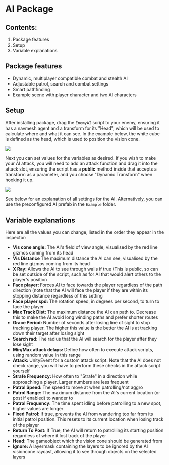 <!---
Text look weird? Go to Github for a better viewing experience:
https://github.com/stanleymorse1/packages-coursework/tree/main/Package%20Project%202/Assets/AI_Package
-->
<H1>AI Package</H1>
<H2>Contents:</H2>
<ol>
  <li>Package features</li>
  <li>Setup</li>
  <li>Variable explanations</li>
</ol>
<H2>Package features</H2>
<ul>
  <li>Dynamic, multiplayer compatible combat and stealth AI</li>
  <li>Adjustable patrol, search and combat settings</li>
  <li>Smart pathfinding</li>
  <li>Example scene with player character and two AI characters</li>
</ul>
<H2>Setup</H2>
<p>After installing package, drag the <code>EnemyAI</code> script to your enemy, ensuring it has a navmesh agent and a transform for its "Head", which will be used to calculate where and what it can see. In the example below, the white cube is defined as the head, which is used to position the vision cone.</p>
<img src="https://i.imgur.com/bjbcWdi.png">
<p>Next you can set values for the variables as desired. If you wish to make your AI attack, you will need to add an attack function and drag it into the attack slot, ensuring the script has a <b>public</b> method inside that accepts a transform as a parameter, and you choose "Dynamic Transform" when hooking it up.</p>
<img src="https://i.imgur.com/suHRX4K.gif">
  
<p>See below for an explanation of all settings for the AI. Alternatively, you can use the preconfigured AI prefab in the <code>Example</code> folder.</p>
<H2>Variable explanations</H2>
<p>Here are all the values you can change, listed in the order they appear in the inspector:</p>
<ul>
  <li><b>Vis cone angle: </b>The AI's field of view angle, visualised by the red line gizmos coming from its head</li>
  <li><b>Vis Distance </b>The maximum distance the AI can see, visualised by the red line gizmos coming from its head</li>
  <li><b>X Ray: </b>Allows the AI to see through walls if true (This is public, so can be set outside of the script, such as for AI that would alert others to the player's position</li>
  <li><b>Face player: </b>Forces AI to face towards the player regardless of the path direction (note that the AI will face the player if they are within its stopping distance regardless of this setting</li>
  <li><b>Face player spd: </b>The rotation speed, in degrees per second, to turn to face the player</li>
  <li><b>Max Track Dist: </b>The maximum distance the AI can path to. Decrease this to make the AI avoid long winding paths and prefer shorter routes</li>
  <li><b>Grace Period: </b>Number of seconds after losing line of sight to stop tracking player. The higher this value is the better the AI is at tracking down their target after losing sight</li>
  <li><b>Search rad: </b>The radius that the AI will search for the player after they lose sight</li>
  <li><b>Min/Max attack delays: </b>Define how often to execute attack scripts, using random value in this range</li>
  <li><b>Attack: </b>UnityEvent for a custom attack script. Note that the AI does not check range, you will have to perform these checks in the attack script yourself</li>
  <li><b>Strafe Frequency: </b>How often to "Strafe" in a direction while approaching a player. Larger numbers are less frequent</li>
  <li><b>Patrol Speed: </b>The speed to move at when patrolling/not aggro</li>
  <li><b>Patrol Range: </b>The maximum distance from the AI's current location (or post if enabled) to wander to</li>
  <li><b>Patrol Frequency: </b>The time spent idling before patrolling to a new spot, higher values are longer</li>
  <li><b>Fixed Patrol: </b>If true, prevents the AI from wandering too far from its initial patrol position. This resets to its current location when losing track of the player</li>
  <li><b>Return To Post: </b>If True, the AI will return to patrolling its starting position regardless of where it lost track of the player</li>
  <li><b>Head: </b>The gameobject which the vision cone should be generated from</li>
  <li><b>Ignore: </b>A layermask containing the layers to be ignored by the AI visioncone raycast, allowing it to see through objects on the selected layers</li>
